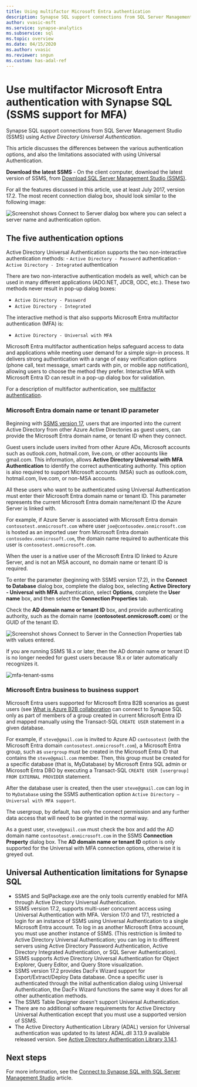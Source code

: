 ```yaml
---
title: Using multifactor Microsoft Entra authentication
description: Synapse SQL support connections from SQL Server Management Studio (SSMS) using Active Directory Universal Authentication. 
author: vvasic-msft
ms.service: synapse-analytics
ms.subservice: sql
ms.topic: overview
ms.date: 04/15/2020
ms.author: vvasic
ms.reviewer: sngun
ms.custom: has-adal-ref
---
```


# Use multifactor Microsoft Entra authentication with Synapse SQL (SSMS support for MFA)

Synapse SQL support connections from SQL Server Management Studio (SSMS) using *Active Directory Universal Authentication*. 

This article discusses the differences between the various authentication options, and also the limitations associated with using Universal Authentication. 

**Download the latest SSMS** - On the client computer, download the latest version of SSMS, from [Download SQL Server Management Studio (SSMS)](/sql/ssms/download-sql-server-management-studio-ssms?view=azure-sqldw-latest&preserve-view=true).

For all the features discussed in this article, use at least July 2017, version 17.2.  The most recent connection dialog box, should look similar to the following image:

![Screenshot shows Connect to Server dialog box where you can select a server name and authentication option.](./media/mfa-authentication/1mfa-universal-connect.png "Completes the User name box.")  

## The five authentication options  

Active Directory Universal Authentication supports the two non-interactive authentication methods:
    - `Active Directory - Password` authentication
    - `Active Directory - Integrated` authentication

There are two non-interactive authentication models as well, which can be used in many different applications (ADO.NET, JDCB, ODC, etc.). These two methods never result in pop-up dialog boxes:

- `Active Directory - Password`
- `Active Directory - Integrated`

The interactive method is that also supports Microsoft Entra multifactor authentication (MFA) is:

- `Active Directory - Universal with MFA`

Microsoft Entra multifactor authentication helps safeguard access to data and applications while meeting user demand for a simple sign-in process. It delivers strong authentication with a range of easy verification options (phone call, text message, smart cards with pin, or mobile app notification), allowing users to choose the method they prefer. Interactive MFA with Microsoft Entra ID can result in a pop-up dialog box for validation.

For a description of multifactor authentication, see [multifactor authentication](../../active-directory/authentication//concept-mfa-howitworks.md).

<a name='azure-ad-domain-name-or-tenant-id-parameter'></a>

### Microsoft Entra domain name or tenant ID parameter

Beginning with [SSMS version 17](/sql/ssms/download-sql-server-management-studio-ssms?view=azure-sqldw-latest&preserve-view=true), users that are imported into the current Active Directory from other Azure Active Directories as guest users, can provide the Microsoft Entra domain name, or tenant ID when they connect. 

Guest users include users invited from other Azure ADs, Microsoft accounts such as outlook.com, hotmail.com, live.com, or other accounts like gmail.com. This information, allows **Active Directory Universal with MFA Authentication** to identify the correct authenticating authority. This option is also required to support Microsoft accounts (MSA) such as outlook.com, hotmail.com, live.com, or non-MSA accounts. 

All these users who want to be authenticated using Universal Authentication must enter their Microsoft Entra domain name or tenant ID. This parameter represents the current Microsoft Entra domain name/tenant ID the Azure Server is linked with. 

For example, if Azure Server is associated with Microsoft Entra domain `contosotest.onmicrosoft.com` where user `joe@contosodev.onmicrosoft.com` is hosted as an imported user from Microsoft Entra domain `contosodev.onmicrosoft.com`, the domain name required to authenticate this user is `contosotest.onmicrosoft.com`. 

When the user is a native user of the Microsoft Entra ID linked to Azure Server, and is not an MSA account, no domain name or tenant ID is required. 

To enter the parameter (beginning with SSMS version 17.2), in the **Connect to Database** dialog box, complete the dialog box, selecting **Active Directory - Universal with MFA** authentication, select **Options**, complete the **User name** box, and then select the **Connection Properties** tab. 

Check the **AD domain name or tenant ID** box, and provide authenticating authority, such as the domain name (**contosotest.onmicrosoft.com**) or the GUID of the tenant ID.  

   ![Screenshot shows Connect to Server in the Connection Properties tab with values entered.](./media/mfa-authentication/mfa-tenant-ssms.png)

If you are running SSMS 18.x or later, then the AD domain name or tenant ID is no longer needed for guest users because 18.x or later automatically recognizes it.

   ![mfa-tenant-ssms](./media/mfa-authentication/mfa-no-tenant-ssms.png)

<a name='azure-ad-business-to-business-support'></a>

### Microsoft Entra business to business support   
Microsoft Entra users supported for Microsoft Entra B2B scenarios as guest users (see [What is Azure B2B collaboration](../../active-directory/external-identities/what-is-b2b.md?bc=%2fazure%2fsynapse-analytics%2fbreadcrumb%2ftoc.json&toc=%2fazure%2fsynapse-analytics%2ftoc.json) can connect to Synapse SQL only as part of members of a group created in current Microsoft Entra ID and mapped manually using the Transact-SQL `CREATE USER` statement in a given database. 

For example, if `steve@gmail.com` is invited to Azure AD `contosotest` (with the Microsoft Entra domain `contosotest.onmicrosoft.com`), a Microsoft Entra group, such as `usergroup` must be created in the Microsoft Entra ID that contains the `steve@gmail.com` member. Then, this group must be created for a specific  database (that is, MyDatabase) by Microsoft Entra SQL admin or Microsoft Entra DBO  by executing a Transact-SQL `CREATE USER [usergroup] FROM EXTERNAL PROVIDER` statement. 

After the database user is created, then the user `steve@gmail.com` can log in to `MyDatabase` using the SSMS authentication option `Active Directory – Universal with MFA support`. 

The usergroup, by default, has only the connect permission and any further data access that will need to be granted in the normal way. 

As a guest user, `steve@gmail.com` must check the box and add the AD domain name `contosotest.onmicrosoft.com` in the SSMS **Connection Property** dialog box. The **AD domain name or tenant ID** option is only supported for the Universal with MFA connection options, otherwise it is greyed out.

## Universal Authentication limitations for Synapse SQL

- SSMS and SqlPackage.exe are the only tools currently enabled for MFA through Active Directory Universal Authentication.
- SSMS version 17.2, supports multi-user concurrent access using Universal Authentication with MFA. Version 17.0 and 17.1, restricted a login for an instance of SSMS using Universal Authentication to a single Microsoft Entra account. To log in as another Microsoft Entra account, you must use another instance of SSMS. (This restriction is limited to Active Directory Universal Authentication; you can log in to different servers using Active Directory Password Authentication, Active Directory Integrated Authentication, or SQL Server Authentication).
- SSMS supports Active Directory Universal Authentication for Object Explorer, Query Editor, and Query Store visualization.
- SSMS version 17.2 provides DacFx Wizard support for Export/Extract/Deploy Data database. Once a specific user is authenticated through the initial authentication dialog using Universal Authentication, the DacFx Wizard functions the same way it does for all other authentication methods.
- The SSMS Table Designer doesn't support Universal Authentication.
- There are no additional software requirements for Active Directory Universal Authentication except that you must use a supported version of SSMS.  
- The Active Directory Authentication Library (ADAL) version for Universal authentication was updated to its latest ADAL.dll 3.13.9 available released version. See [Active Directory Authentication Library 3.14.1](https://www.nuget.org/packages/Microsoft.IdentityModel.Clients.ActiveDirectory/).  

## Next steps
For more information, see the [Connect to Synapse SQL with SQL Server Management Studio](get-started-ssms.md) article.
